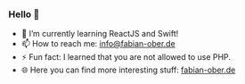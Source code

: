 ### Hello 👋

- 🌱 I’m currently learning ReactJS and Swift!
- 📫 How to reach me: info@fabian-ober.de
- ⚡ Fun fact: I learned that you are not allowed to use PHP.
- 🌐 Here you can find more interesting stuff: [fabian-ober.de](https://fabian-ober.de)
